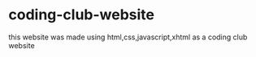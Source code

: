 # coding-club-website
this website was made using html,css,javascript,xhtml as a coding club website
